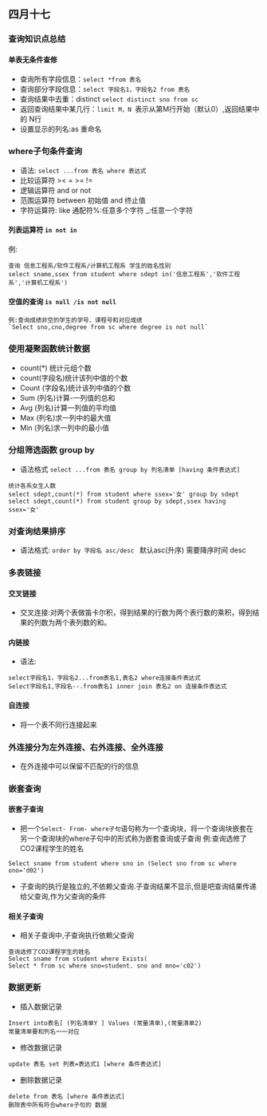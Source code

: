 ## 四月十七 
### 查询知识点总结 
#### 单表无条件查修
 - 查询所有字段信息：`select *from 表名`
 - 查询部分字段信息：`select 字段名1，字段名2 from 表名`
 - 查询结果中去重：distinct
  `select distinct sno from sc`
 - 返回查询结果中某几行：`limit M，N `表示从第M行开始（默认0）,返回结果中的 N行
 - 设置显示的列名:as 重命名

### where子句条件查询
 - 语法: `select ...from 表名 where 表达式`
 - 比较运算符 >< = >= !=
 - 逻辑运算符 and or not
 - 范围运算符 between 初始值 and 终止值
 - 字符运算符: like
   通配符%:任意多个字符 _:任意一个字符  

#### 列表运算符 `in not in`
例:
```
查询 信息工程系/软件工程系/计算机工程系 学生的姓名性别
select sname,ssex from student where sdept in('信息工程系','软件工程系','计算机工程系')
```
#### 空值的查询 `is null /is not null`
```
例:查询成绩非空的学生的学号、课程号和对应成绩
`Select sno,cno,degree from sc where degree is not null`
```
### 使用凝聚函数统计数据
 - count(*) 统计元组个数
 - count(字段名)统计该列中值的个数
 - Count (字段名)统计该列中值的个数
 - Sum (列名)计算-一列值的总和
 - Avg (列名)计算一列值的平均值
 - Max (列名)求一列中的最大值
 - Min (列名)求一列中的最小值
### 分组筛选函数 group by
 - 语法格式 `select ...from 表名 group by 列名清单 [having 条件表达式] `

```
统计各系女生人数
select sdept,count(*) from student where ssex='女' group by sdept
select sdept,count(*) from student group by sdept,ssex having ssex='女'
```
### 对查询结果排序 
 - 语法格式: `order by 字段名 asc/desc `
默认asc(升序)  需要降序时间 desc

### 多表链接
#### 交叉链接
 - 交叉连接:对两个表做笛卡尔积，得到结果的行数为两个表行数的乘积，得到结果的列数为两个表列数的和。

 
#### 内链接
 - 语法:

 ```
select字段名1，字段名2...from表名1,表名2 where连接条件表达式
Select字段名1,字段名--.from表名1 inner join 表名2 on 连接条件表达式
```

#### 自连接
 - 将一个表不同行连接起来　　  
 

### 外连接分为左外连接、右外连接、全外连接
 - 在外连接中可以保留不匹配的行的信息

### 嵌套查询
#### 嵌套子查询
- 把一个`Select- From- where子句`语句称为一个查询块，将一个查询块嵌套在另一个查询块的where子句中的形式称为嵌套查询或子查询
例:查询选修了CO2课程学生的姓名

```
Select sname from student where sno in (Select sno from sc where ono='d02')
```
- 子查询的执行是独立的,不依赖父查询.子查询结果不显示,但是吧查询结果传递给父查询,作为父查询的条件

#### 相关子查询
- 相关子查询中,子查询执行依赖父查询
```
查询选修了CO2课程学生的姓名
Select sname from student where Exists(
Select * from sc where sno=student. sno and mno='c02')
```

### 数据更新
- 插入数据记录
```
Insert into表名[ (列名清单Y ] Values (常量清单),(常量清单2)
常量清单要和列名一一对应
```
- 修改数据记录
```
update 表名 set 列表=表达式1 [where 条件表达式]
```
- 删除数据记录
```
delete from 表名 [where 条件表达式]
删除表中所有符合where子句的 数据

